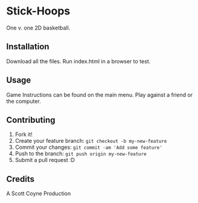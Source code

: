 # Stick-Hoops
One v. one 2D basketball.

## Installation

Download all the files. Run index.html in a browser to test.

## Usage

Game Instructions can be found on the main menu. Play against a friend or the computer.

## Contributing

1. Fork it!
2. Create your feature branch: `git checkout -b my-new-feature`
3. Commit your changes: `git commit -am 'Add some feature'`
4. Push to the branch: `git push origin my-new-feature`
5. Submit a pull request :D

## Credits

A Scott Coyne Production
